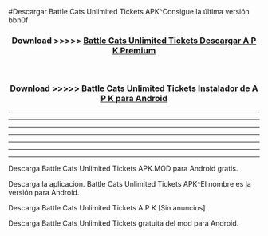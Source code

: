 #Descargar Battle Cats Unlimited Tickets  APK^Consigue la última versión bbn0f



<div align="center">
<h3>Download >>>>> <a href="https://es-sites.web.app/?es= Battle Cats Unlimited Tickets ">Battle Cats Unlimited Tickets  Descargar A P K Premium</a></h3><br>

<h3>Download >>>>> <a href="https://es-sites.web.app/?es= Battle Cats Unlimited Tickets ">Battle Cats Unlimited Tickets  Instalador de A P K para Android</a></h3>
</div>


----------------------------------------------------------

----------------------------------------------------------

----------------------------------------------------------

----------------------------------------------------------

----------------------------------------------------------

----------------------------------------------------------

----------------------------------------------------------

Descarga Battle Cats Unlimited Tickets  APK.MOD para Android gratis.

Descarga la aplicación. Battle Cats Unlimited Tickets  APK^El nombre es la versión para Android.

Descarga Battle Cats Unlimited Tickets  A P K [Sin anuncios]

Descarga Battle Cats Unlimited Tickets  gratuita del mod para Android.


